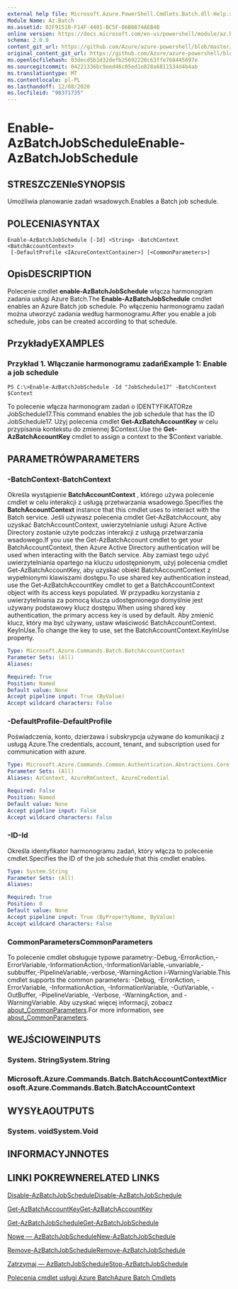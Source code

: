 ```yaml
---
external help file: Microsoft.Azure.PowerShell.Cmdlets.Batch.dll-Help.xml
Module Name: Az.Batch
ms.assetid: 02F91510-F14F-4401-BC5F-06B0874AEB4B
online version: https://docs.microsoft.com/en-us/powershell/module/az.batch/enable-azbatchjobschedule
schema: 2.0.0
content_git_url: https://github.com/Azure/azure-powershell/blob/master/src/Batch/Batch/help/Enable-AzBatchJobSchedule.md
original_content_git_url: https://github.com/Azure/azure-powershell/blob/master/src/Batch/Batch/help/Enable-AzBatchJobSchedule.md
ms.openlocfilehash: 03decd5b1d32defb25692220c63ffe768445697e
ms.sourcegitcommit: 04221336bc9eed46c05ed1e828a6811534d4b4ab
ms.translationtype: MT
ms.contentlocale: pl-PL
ms.lasthandoff: 12/08/2020
ms.locfileid: "98371735"
---
```

# <span data-ttu-id="6bda4-101">Enable-AzBatchJobSchedule</span><span class="sxs-lookup"><span data-stu-id="6bda4-101">Enable-AzBatchJobSchedule</span></span>

## <span data-ttu-id="6bda4-102">STRESZCZENIe</span><span class="sxs-lookup"><span data-stu-id="6bda4-102">SYNOPSIS</span></span>
<span data-ttu-id="6bda4-103">Umożliwia planowanie zadań wsadowych.</span><span class="sxs-lookup"><span data-stu-id="6bda4-103">Enables a Batch job schedule.</span></span>

## <span data-ttu-id="6bda4-104">POLECENIA</span><span class="sxs-lookup"><span data-stu-id="6bda4-104">SYNTAX</span></span>

```
Enable-AzBatchJobSchedule [-Id] <String> -BatchContext <BatchAccountContext>
 [-DefaultProfile <IAzureContextContainer>] [<CommonParameters>]
```

## <span data-ttu-id="6bda4-105">Opis</span><span class="sxs-lookup"><span data-stu-id="6bda4-105">DESCRIPTION</span></span>
<span data-ttu-id="6bda4-106">Polecenie cmdlet **enable-AzBatchJobSchedule** włącza harmonogram zadania usługi Azure Batch.</span><span class="sxs-lookup"><span data-stu-id="6bda4-106">The **Enable-AzBatchJobSchedule** cmdlet enables an Azure Batch job schedule.</span></span>
<span data-ttu-id="6bda4-107">Po włączeniu harmonogramu zadań można utworzyć zadania według harmonogramu.</span><span class="sxs-lookup"><span data-stu-id="6bda4-107">After you enable a job schedule, jobs can be created according to that schedule.</span></span>

## <span data-ttu-id="6bda4-108">Przykłady</span><span class="sxs-lookup"><span data-stu-id="6bda4-108">EXAMPLES</span></span>

### <span data-ttu-id="6bda4-109">Przykład 1. Włączanie harmonogramu zadań</span><span class="sxs-lookup"><span data-stu-id="6bda4-109">Example 1: Enable a job schedule</span></span>
```
PS C:\>Enable-AzBatchJobSchedule -Id "JobSchedule17" -BatchContext $Context
```

<span data-ttu-id="6bda4-110">To polecenie włącza harmonogram zadań o IDENTYFIKATORze JobSchedule17.</span><span class="sxs-lookup"><span data-stu-id="6bda4-110">This command enables the job schedule that has the ID JobSchedule17.</span></span>
<span data-ttu-id="6bda4-111">Użyj polecenia cmdlet **Get-AzBatchAccountKey** w celu przypisania kontekstu do zmiennej $Context.</span><span class="sxs-lookup"><span data-stu-id="6bda4-111">Use the **Get-AzBatchAccountKey** cmdlet to assign a context to the $Context variable.</span></span>

## <span data-ttu-id="6bda4-112">PARAMETRÓW</span><span class="sxs-lookup"><span data-stu-id="6bda4-112">PARAMETERS</span></span>

### <span data-ttu-id="6bda4-113">-BatchContext</span><span class="sxs-lookup"><span data-stu-id="6bda4-113">-BatchContext</span></span>
<span data-ttu-id="6bda4-114">Określa wystąpienie **BatchAccountContext** , którego używa polecenie cmdlet w celu interakcji z usługą przetwarzania wsadowego.</span><span class="sxs-lookup"><span data-stu-id="6bda4-114">Specifies the **BatchAccountContext** instance that this cmdlet uses to interact with the Batch service.</span></span>
<span data-ttu-id="6bda4-115">Jeśli używasz polecenia cmdlet Get-AzBatchAccount, aby uzyskać BatchAccountContext, uwierzytelnianie usługi Azure Active Directory zostanie użyte podczas interakcji z usługą przetwarzania wsadowego.</span><span class="sxs-lookup"><span data-stu-id="6bda4-115">If you use the Get-AzBatchAccount cmdlet to get your BatchAccountContext, then Azure Active Directory authentication will be used when interacting with the Batch service.</span></span> <span data-ttu-id="6bda4-116">Aby zamiast tego użyć uwierzytelniania opartego na kluczu udostępnionym, użyj polecenia cmdlet Get-AzBatchAccountKey, aby uzyskać obiekt BatchAccountContext z wypełnionymi klawiszami dostępu.</span><span class="sxs-lookup"><span data-stu-id="6bda4-116">To use shared key authentication instead, use the Get-AzBatchAccountKey cmdlet to get a BatchAccountContext object with its access keys populated.</span></span> <span data-ttu-id="6bda4-117">W przypadku korzystania z uwierzytelniania za pomocą klucza udostępnionego domyślnie jest używany podstawowy klucz dostępu.</span><span class="sxs-lookup"><span data-stu-id="6bda4-117">When using shared key authentication, the primary access key is used by default.</span></span> <span data-ttu-id="6bda4-118">Aby zmienić klucz, który ma być używany, ustaw właściwość BatchAccountContext. KeyInUse.</span><span class="sxs-lookup"><span data-stu-id="6bda4-118">To change the key to use, set the BatchAccountContext.KeyInUse property.</span></span>

```yaml
Type: Microsoft.Azure.Commands.Batch.BatchAccountContext
Parameter Sets: (All)
Aliases:

Required: True
Position: Named
Default value: None
Accept pipeline input: True (ByValue)
Accept wildcard characters: False
```

### <span data-ttu-id="6bda4-119">-DefaultProfile</span><span class="sxs-lookup"><span data-stu-id="6bda4-119">-DefaultProfile</span></span>
<span data-ttu-id="6bda4-120">Poświadczenia, konto, dzierżawa i subskrypcja używane do komunikacji z usługą Azure.</span><span class="sxs-lookup"><span data-stu-id="6bda4-120">The credentials, account, tenant, and subscription used for communication with azure.</span></span>

```yaml
Type: Microsoft.Azure.Commands.Common.Authentication.Abstractions.Core.IAzureContextContainer
Parameter Sets: (All)
Aliases: AzContext, AzureRmContext, AzureCredential

Required: False
Position: Named
Default value: None
Accept pipeline input: False
Accept wildcard characters: False
```

### <span data-ttu-id="6bda4-121">-ID</span><span class="sxs-lookup"><span data-stu-id="6bda4-121">-Id</span></span>
<span data-ttu-id="6bda4-122">Określa identyfikator harmonogramu zadań, który włącza to polecenie cmdlet.</span><span class="sxs-lookup"><span data-stu-id="6bda4-122">Specifies the ID of the job schedule that this cmdlet enables.</span></span>

```yaml
Type: System.String
Parameter Sets: (All)
Aliases:

Required: True
Position: 0
Default value: None
Accept pipeline input: True (ByPropertyName, ByValue)
Accept wildcard characters: False
```

### <span data-ttu-id="6bda4-123">CommonParameters</span><span class="sxs-lookup"><span data-stu-id="6bda4-123">CommonParameters</span></span>
<span data-ttu-id="6bda4-124">To polecenie cmdlet obsługuje typowe parametry:-Debug,-ErrorAction,-ErrorVariable,-InformationAction,-InformationVariable,-unvariable,-subbuffer,-PipelineVariable,-verbose,-WarningAction i-WarningVariable.</span><span class="sxs-lookup"><span data-stu-id="6bda4-124">This cmdlet supports the common parameters: -Debug, -ErrorAction, -ErrorVariable, -InformationAction, -InformationVariable, -OutVariable, -OutBuffer, -PipelineVariable, -Verbose, -WarningAction, and -WarningVariable.</span></span> <span data-ttu-id="6bda4-125">Aby uzyskać więcej informacji, zobacz [about_CommonParameters](http://go.microsoft.com/fwlink/?LinkID=113216).</span><span class="sxs-lookup"><span data-stu-id="6bda4-125">For more information, see [about_CommonParameters](http://go.microsoft.com/fwlink/?LinkID=113216).</span></span>

## <span data-ttu-id="6bda4-126">WEJŚCIOWE</span><span class="sxs-lookup"><span data-stu-id="6bda4-126">INPUTS</span></span>

### <span data-ttu-id="6bda4-127">System. String</span><span class="sxs-lookup"><span data-stu-id="6bda4-127">System.String</span></span>

### <span data-ttu-id="6bda4-128">Microsoft.Azure.Commands.Batch.BatchAccountContext</span><span class="sxs-lookup"><span data-stu-id="6bda4-128">Microsoft.Azure.Commands.Batch.BatchAccountContext</span></span>

## <span data-ttu-id="6bda4-129">WYSYŁA</span><span class="sxs-lookup"><span data-stu-id="6bda4-129">OUTPUTS</span></span>

### <span data-ttu-id="6bda4-130">System. void</span><span class="sxs-lookup"><span data-stu-id="6bda4-130">System.Void</span></span>

## <span data-ttu-id="6bda4-131">INFORMACYJN</span><span class="sxs-lookup"><span data-stu-id="6bda4-131">NOTES</span></span>

## <span data-ttu-id="6bda4-132">LINKI POKREWNE</span><span class="sxs-lookup"><span data-stu-id="6bda4-132">RELATED LINKS</span></span>

[<span data-ttu-id="6bda4-133">Disable-AzBatchJobSchedule</span><span class="sxs-lookup"><span data-stu-id="6bda4-133">Disable-AzBatchJobSchedule</span></span>](./Disable-AzBatchJobSchedule.md)

[<span data-ttu-id="6bda4-134">Get-AzBatchAccountKey</span><span class="sxs-lookup"><span data-stu-id="6bda4-134">Get-AzBatchAccountKey</span></span>](./Get-AzBatchAccountKey.md)

[<span data-ttu-id="6bda4-135">Get-AzBatchJobSchedule</span><span class="sxs-lookup"><span data-stu-id="6bda4-135">Get-AzBatchJobSchedule</span></span>](./Get-AzBatchJobSchedule.md)

[<span data-ttu-id="6bda4-136">Nowe — AzBatchJobSchedule</span><span class="sxs-lookup"><span data-stu-id="6bda4-136">New-AzBatchJobSchedule</span></span>](./New-AzBatchJobSchedule.md)

[<span data-ttu-id="6bda4-137">Remove-AzBatchJobSchedule</span><span class="sxs-lookup"><span data-stu-id="6bda4-137">Remove-AzBatchJobSchedule</span></span>](./Remove-AzBatchJobSchedule.md)

[<span data-ttu-id="6bda4-138">Zatrzymaj — AzBatchJobSchedule</span><span class="sxs-lookup"><span data-stu-id="6bda4-138">Stop-AzBatchJobSchedule</span></span>](./Stop-AzBatchJobSchedule.md)

[<span data-ttu-id="6bda4-139">Polecenia cmdlet usługi Azure Batch</span><span class="sxs-lookup"><span data-stu-id="6bda4-139">Azure Batch Cmdlets</span></span>](/powershell/module/Az.Batch/)
